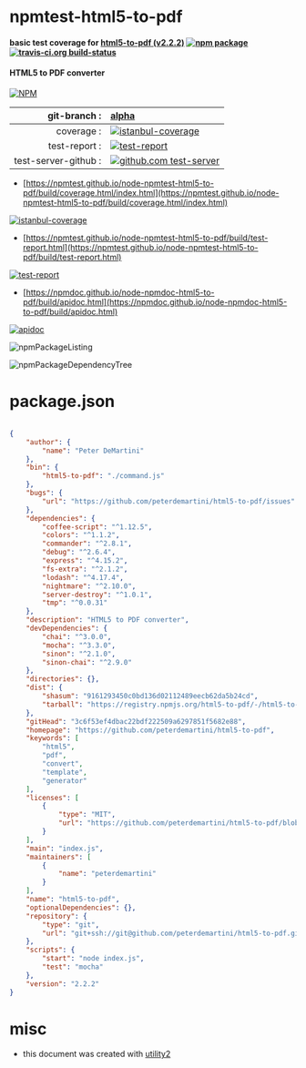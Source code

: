 # npmtest-html5-to-pdf

#### basic test coverage for  [html5-to-pdf (v2.2.2)](https://github.com/peterdemartini/html5-to-pdf)  [![npm package](https://img.shields.io/npm/v/npmtest-html5-to-pdf.svg?style=flat-square)](https://www.npmjs.org/package/npmtest-html5-to-pdf) [![travis-ci.org build-status](https://api.travis-ci.org/npmtest/node-npmtest-html5-to-pdf.svg)](https://travis-ci.org/npmtest/node-npmtest-html5-to-pdf)

#### HTML5 to PDF converter

[![NPM](https://nodei.co/npm/html5-to-pdf.png?downloads=true&downloadRank=true&stars=true)](https://www.npmjs.com/package/html5-to-pdf)

| git-branch : | [alpha](https://github.com/npmtest/node-npmtest-html5-to-pdf/tree/alpha)|
|--:|:--|
| coverage : | [![istanbul-coverage](https://npmtest.github.io/node-npmtest-html5-to-pdf/build/coverage.badge.svg)](https://npmtest.github.io/node-npmtest-html5-to-pdf/build/coverage.html/index.html)|
| test-report : | [![test-report](https://npmtest.github.io/node-npmtest-html5-to-pdf/build/test-report.badge.svg)](https://npmtest.github.io/node-npmtest-html5-to-pdf/build/test-report.html)|
| test-server-github : | [![github.com test-server](https://npmtest.github.io/node-npmtest-html5-to-pdf/GitHub-Mark-32px.png)](https://npmtest.github.io/node-npmtest-html5-to-pdf/build/app/index.html) | | build-artifacts : | [![build-artifacts](https://npmtest.github.io/node-npmtest-html5-to-pdf/glyphicons_144_folder_open.png)](https://github.com/npmtest/node-npmtest-html5-to-pdf/tree/gh-pages/build)|

- [https://npmtest.github.io/node-npmtest-html5-to-pdf/build/coverage.html/index.html](https://npmtest.github.io/node-npmtest-html5-to-pdf/build/coverage.html/index.html)

[![istanbul-coverage](https://npmtest.github.io/node-npmtest-html5-to-pdf/build/screenCapture.buildCi.browser.%252Ftmp%252Fbuild%252Fcoverage.lib.html.png)](https://npmtest.github.io/node-npmtest-html5-to-pdf/build/coverage.html/index.html)

- [https://npmtest.github.io/node-npmtest-html5-to-pdf/build/test-report.html](https://npmtest.github.io/node-npmtest-html5-to-pdf/build/test-report.html)

[![test-report](https://npmtest.github.io/node-npmtest-html5-to-pdf/build/screenCapture.buildCi.browser.%252Ftmp%252Fbuild%252Ftest-report.html.png)](https://npmtest.github.io/node-npmtest-html5-to-pdf/build/test-report.html)

- [https://npmdoc.github.io/node-npmdoc-html5-to-pdf/build/apidoc.html](https://npmdoc.github.io/node-npmdoc-html5-to-pdf/build/apidoc.html)

[![apidoc](https://npmdoc.github.io/node-npmdoc-html5-to-pdf/build/screenCapture.buildCi.browser.%252Ftmp%252Fbuild%252Fapidoc.html.png)](https://npmdoc.github.io/node-npmdoc-html5-to-pdf/build/apidoc.html)

![npmPackageListing](https://npmtest.github.io/node-npmtest-html5-to-pdf/build/screenCapture.npmPackageListing.svg)

![npmPackageDependencyTree](https://npmtest.github.io/node-npmtest-html5-to-pdf/build/screenCapture.npmPackageDependencyTree.svg)



# package.json

```json

{
    "author": {
        "name": "Peter DeMartini"
    },
    "bin": {
        "html5-to-pdf": "./command.js"
    },
    "bugs": {
        "url": "https://github.com/peterdemartini/html5-to-pdf/issues"
    },
    "dependencies": {
        "coffee-script": "^1.12.5",
        "colors": "^1.1.2",
        "commander": "^2.8.1",
        "debug": "^2.6.4",
        "express": "^4.15.2",
        "fs-extra": "^2.1.2",
        "lodash": "^4.17.4",
        "nightmare": "^2.10.0",
        "server-destroy": "^1.0.1",
        "tmp": "^0.0.31"
    },
    "description": "HTML5 to PDF converter",
    "devDependencies": {
        "chai": "^3.0.0",
        "mocha": "^3.3.0",
        "sinon": "^2.1.0",
        "sinon-chai": "^2.9.0"
    },
    "directories": {},
    "dist": {
        "shasum": "9161293450c0bd136d02112489eecb62da5b24cd",
        "tarball": "https://registry.npmjs.org/html5-to-pdf/-/html5-to-pdf-2.2.2.tgz"
    },
    "gitHead": "3c6f53ef4dbac22bdf222509a6297851f5682e88",
    "homepage": "https://github.com/peterdemartini/html5-to-pdf",
    "keywords": [
        "html5",
        "pdf",
        "convert",
        "template",
        "generator"
    ],
    "licenses": [
        {
            "type": "MIT",
            "url": "https://github.com/peterdemartini/html5-to-pdf/blob/master/LICENSE"
        }
    ],
    "main": "index.js",
    "maintainers": [
        {
            "name": "peterdemartini"
        }
    ],
    "name": "html5-to-pdf",
    "optionalDependencies": {},
    "repository": {
        "type": "git",
        "url": "git+ssh://git@github.com/peterdemartini/html5-to-pdf.git"
    },
    "scripts": {
        "start": "node index.js",
        "test": "mocha"
    },
    "version": "2.2.2"
}
```



# misc
- this document was created with [utility2](https://github.com/kaizhu256/node-utility2)

